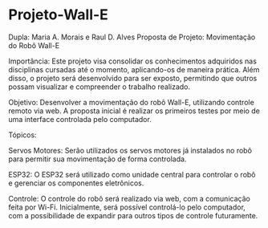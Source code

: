 # Projeto-Wall-E
Dupla: Maria A. Morais e Raul D. Alves
Proposta de Projeto: Movimentação do Robô Wall-E

Importância:
Este projeto visa consolidar os conhecimentos adquiridos nas disciplinas cursadas até o momento, aplicando-os de maneira prática. Além disso, o projeto será desenvolvido para ser exposto, permitindo que outros possam visualizar e compreender o trabalho realizado.

Objetivo:
Desenvolver a movimentação do robô Wall-E, utilizando controle remoto via web. A proposta inicial é realizar os primeiros testes por meio de uma interface controlada pelo computador.

Tópicos:

Servos Motores:
Serão utilizados os servos motores já instalados no robô para permitir sua movimentação de forma controlada.

ESP32:
O ESP32 será utilizado como unidade central para controlar o robô e gerenciar os componentes eletrônicos.

Controle:
O controle do robô será realizado via web, com a comunicação feita por Wi-Fi. Inicialmente, será possível controlá-lo pelo computador, com a possibilidade de expandir para outros tipos de controle futuramente.

